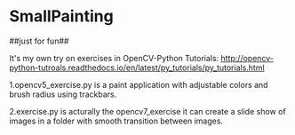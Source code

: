 # SmallPainting
##just for fun##

It's my own try on exercises in OpenCV-Python Tutorials:
http://opencv-python-tutroals.readthedocs.io/en/latest/py_tutorials/py_tutorials.html

1.opencv5_exercise.py is a paint application with adjustable colors and brush radius using trackbars. 

2.exercise.py is acturally the opencv7_exercise
it can create a slide show of images in a folder with smooth transition between images.
